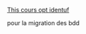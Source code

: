[This cours opt identuf](https://github.com/hedza06/spring-boot-otp/tree/master/src/main/resources/liquibase)

pour la migration des bdd